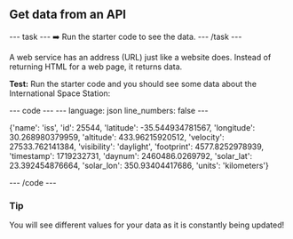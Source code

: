 <h2 class="c-project-heading--task">Get data from an API</h2>
--- task ---
➡️ Run the starter code to see the data.
--- /task --- 

A web service has an address (URL) just like a website does. Instead of returning HTML for a web page, it returns data.

**Test:** Run the starter code and you should see some data about  the International Space Station:

<div class="c-project-code">
--- code ---
---
language: json
line_numbers: false
---

{'name': 'iss', 'id': 25544, 'latitude': -35.544934781567, 'longitude': 30.268980379959, 'altitude': 433.96215920512, 'velocity': 27533.762141384, 'visibility': 'daylight', 'footprint': 4577.8252978939, 'timestamp': 1719232731, 'daynum': 2460486.0269792, 'solar_lat': 23.392454876664, 'solar_lon': 350.93404417686, 'units': 'kilometers'}

--- /code ---
</div>


<div class="c-project-callout c-project-callout--tip">

### Tip
You will see different values for your data as it is constantly being updated!

</div>
